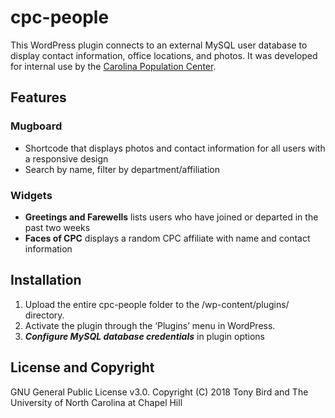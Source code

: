 # cpc-people
This WordPress plugin connects to an external MySQL user database to display contact information, office locations, and photos. It was developed for internal use by the [Carolina Population Center](http://cpc.unc.edu).

## Features
### Mugboard
- Shortcode that displays photos and contact information for all users with a responsive design
- Search by name, filter by department/affiliation
### Widgets
- **Greetings and Farewells** lists users who have joined or departed in the past two weeks
- **Faces of CPC** displays a random CPC affiliate with name and contact information

## Installation
1. Upload the entire cpc-people folder to the /wp-content/plugins/ directory.
2. Activate the plugin through the ‘Plugins’ menu in WordPress.
3. ***Configure MySQL database credentials*** in plugin options


## License and Copyright
GNU General Public License v3.0. Copyright (C) 2018 Tony Bird and The University of North Carolina at Chapel Hill
